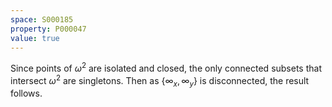 ```yaml
---
space: S000185
property: P000047
value: true
---
```


Since points of $\omega^2$ are isolated and closed, the only connected subsets
that intersect $\omega^2$ are singletons.
Then as $\{\infty_x,\infty_y\}$ is disconnected, the result follows.
